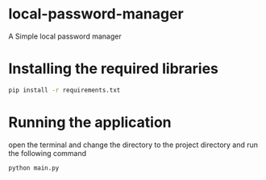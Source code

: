 # local-password-manager
A Simple local password manager

# Installing the required libraries
```bash
pip install -r requirements.txt
```

# Running the application
open the terminal and change the directory to the project directory and run the following command
```bash
python main.py
```

